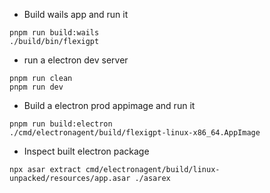- Build wails app and run it

```
pnpm run build:wails
./build/bin/flexigpt
```

- run a electron dev server

```
pnpm run clean
pnpm run dev
```

- Build a electron prod appimage and run it

```
pnpm run build:electron
./cmd/electronagent/build/flexigpt-linux-x86_64.AppImage
```

- Inspect built electron package

```
npx asar extract cmd/electronagent/build/linux-unpacked/resources/app.asar ./asarex
```
